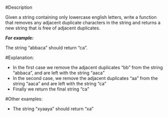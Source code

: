 #Description

Given a string containing only lowercase english letters, write a function that removes any adjacent duplicate characters in the string and returns a new string that is free of adjacent duplicates.

***For example:***

The string “abbaca” should return “ca”.

#Explanation:

-	In the first case we remove the adjacent duplicates “bb” from the string “abbaca”, and are left with the string “aaca”
-	In the second case, we remove the adjacent duplicates “aa” from the string “aaca” and are left with the string “ca”
-	Finally we return the final string “ca”

#Other examples:

-	The string “xyaaya” should return “xa”
